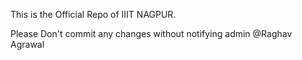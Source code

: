 This is the Official Repo of IIIT NAGPUR. 

Please Don't commit any changes without notifying admin @Raghav Agrawal
